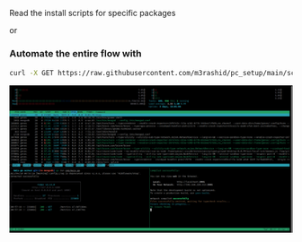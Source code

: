 Read the install scripts for specific packages

or

### Automate the entire flow with
```bash
curl -X GET https://raw.githubusercontent.com/m3rashid/pc_setup/main/scripts/init.sh | bash
```

![](./images/tmux.png)

